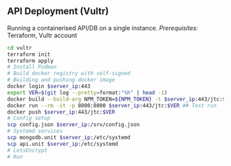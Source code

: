 ## API Deployment (Vultr)
Running a containerised API/DB on a single instance.
*Prerequisites:* Terraform, Vultr account

```bash
cd vultr
terraform init
terraform apply
# Install Podman
# Build docker registry with self-signed
# Building and pushing docker image
docker login $server_ip:443
export VER=$(git log --pretty=format:"%h" | head -1)
docker build --build-arg NPM_TOKEN=${NPM_TOKEN} -t $server_ip:443/jtc:$VER .
docker run --rm -it -p 8000:8000 $server_ip:443/jtc:$VER ## Test run
docker push $server_ip:443/jtc:$VER
# Config setup
scp config.json $server_ip:/srv/config.json
# Systemd services
scp mongodb.unit $server_ip:/etc/systemd
scp api.unit $server_ip:/etc/systemd
# LetsEncrypt
# Run
```
